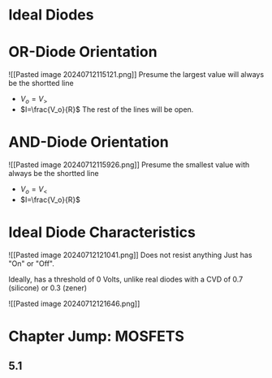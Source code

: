 # Ideal Diodes
# OR-Diode Orientation
![[Pasted image 20240712115121.png]]
Presume the largest value will always be the shortted line
- $V_o=V_>$
- $I=\frac{V_o}{R}$
The rest of the lines will be open.

# AND-Diode Orientation
![[Pasted image 20240712115926.png]]
Presume the smallest value with always be the shortted line
- $V_o=V_<$
- $I=\frac{V_o}{R}$
# Ideal Diode Characteristics
![[Pasted image 20240712121041.png]]
Does not resist anything
Just has "On" or "Off".

Ideally, has a threshold of 0 Volts, unlike real diodes with a CVD of 0.7 (silicone) or 0.3 (zener)

![[Pasted image 20240712121646.png]]
# Chapter Jump: MOSFETS
## 5.1
